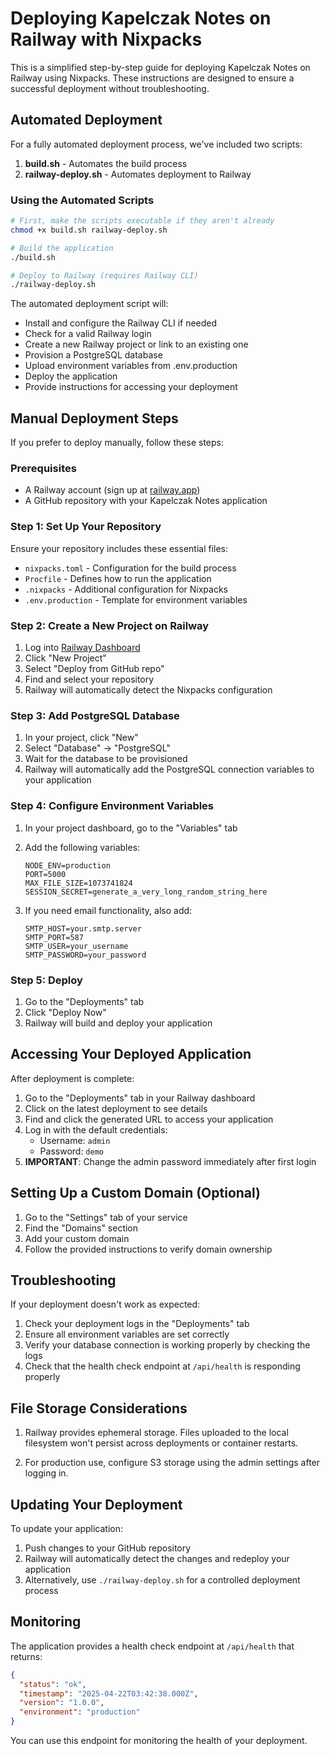 # Deploying Kapelczak Notes on Railway with Nixpacks

This is a simplified step-by-step guide for deploying Kapelczak Notes on Railway using Nixpacks. These instructions are designed to ensure a successful deployment without troubleshooting.

## Automated Deployment

For a fully automated deployment process, we've included two scripts:

1. **build.sh** - Automates the build process
2. **railway-deploy.sh** - Automates deployment to Railway

### Using the Automated Scripts

```bash
# First, make the scripts executable if they aren't already
chmod +x build.sh railway-deploy.sh

# Build the application
./build.sh

# Deploy to Railway (requires Railway CLI)
./railway-deploy.sh
```

The automated deployment script will:
- Install and configure the Railway CLI if needed
- Check for a valid Railway login
- Create a new Railway project or link to an existing one
- Provision a PostgreSQL database
- Upload environment variables from .env.production
- Deploy the application
- Provide instructions for accessing your deployment

## Manual Deployment Steps

If you prefer to deploy manually, follow these steps:

### Prerequisites

- A Railway account (sign up at [railway.app](https://railway.app))
- A GitHub repository with your Kapelczak Notes application

### Step 1: Set Up Your Repository

Ensure your repository includes these essential files:
- `nixpacks.toml` - Configuration for the build process
- `Procfile` - Defines how to run the application
- `.nixpacks` - Additional configuration for Nixpacks
- `.env.production` - Template for environment variables

### Step 2: Create a New Project on Railway

1. Log into [Railway Dashboard](https://railway.app/dashboard)
2. Click "New Project"
3. Select "Deploy from GitHub repo"
4. Find and select your repository
5. Railway will automatically detect the Nixpacks configuration

### Step 3: Add PostgreSQL Database

1. In your project, click "New"
2. Select "Database" → "PostgreSQL"
3. Wait for the database to be provisioned
4. Railway will automatically add the PostgreSQL connection variables to your application

### Step 4: Configure Environment Variables

1. In your project dashboard, go to the "Variables" tab
2. Add the following variables:
   ```
   NODE_ENV=production
   PORT=5000
   MAX_FILE_SIZE=1073741824
   SESSION_SECRET=generate_a_very_long_random_string_here
   ```

3. If you need email functionality, also add:
   ```
   SMTP_HOST=your.smtp.server
   SMTP_PORT=587
   SMTP_USER=your_username
   SMTP_PASSWORD=your_password
   ```

### Step 5: Deploy

1. Go to the "Deployments" tab
2. Click "Deploy Now"
3. Railway will build and deploy your application

## Accessing Your Deployed Application

After deployment is complete:

1. Go to the "Deployments" tab in your Railway dashboard
2. Click on the latest deployment to see details
3. Find and click the generated URL to access your application
4. Log in with the default credentials:
   - Username: `admin`
   - Password: `demo`
5. **IMPORTANT**: Change the admin password immediately after first login

## Setting Up a Custom Domain (Optional)

1. Go to the "Settings" tab of your service
2. Find the "Domains" section
3. Add your custom domain
4. Follow the provided instructions to verify domain ownership

## Troubleshooting

If your deployment doesn't work as expected:

1. Check your deployment logs in the "Deployments" tab
2. Ensure all environment variables are set correctly
3. Verify your database connection is working properly by checking the logs
4. Check that the health check endpoint at `/api/health` is responding properly

## File Storage Considerations

1. Railway provides ephemeral storage. Files uploaded to the local filesystem won't persist across deployments or container restarts.

2. For production use, configure S3 storage using the admin settings after logging in.

## Updating Your Deployment

To update your application:

1. Push changes to your GitHub repository
2. Railway will automatically detect the changes and redeploy your application
3. Alternatively, use `./railway-deploy.sh` for a controlled deployment process

## Monitoring

The application provides a health check endpoint at `/api/health` that returns:
```json
{
  "status": "ok",
  "timestamp": "2025-04-22T03:42:38.000Z",
  "version": "1.0.0",
  "environment": "production"
}
```

You can use this endpoint for monitoring the health of your deployment.